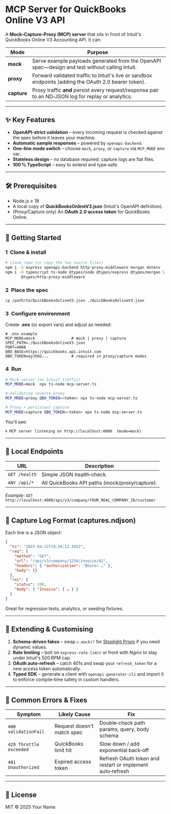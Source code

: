 # MCP Server for QuickBooks Online V3 API

A **Mock–Capture–Proxy (MCP) server** that sits in front of Intuit's QuickBooks Online V3 Accounting API. It can:

| Mode        | Purpose                                                                                              |
| ----------- | ---------------------------------------------------------------------------------------------------- |
| **mock**    | Serve example payloads generated from the OpenAPI spec—design and test without calling Intuit.       |
| **proxy**   | Forward validated traffic to Intuit's live or sandbox endpoints (adding the OAuth 2.0 bearer token). |
| **capture** | Proxy traffic **and** persist every request/response pair to an ND‑JSON log for replay or analytics. |

---

## ✨ Key Features

- **OpenAPI‑strict validation** – every incoming request is checked against the spec before it leaves your machine.
- **Automatic sample responses** – powered by `openapi‑backend`.
- **One‑line mode switch** – choose `mock`, `proxy`, or `capture` via `MCP_MODE` env var.
- **Stateless design** – no database required; capture logs are flat files.
- **100 % TypeScript** – easy to extend and type‑safe.

---

## 🛠️ Prerequisites

- Node.js ≥ 18
- A local copy of **QuickBooksOnlineV3.json** (Intuit's OpenAPI definition).
- (Proxy/Capture only) An **OAuth 2.0 access token** for QuickBooks Online.

---

## 🚀 Getting Started

### 1  Clone & install

```bash
# clone repo (or copy the two source files)
npm i -S express openapi-backend http-proxy-middleware morgan dotenv
npm i -D typescript ts-node @types/node @types/express @types/morgan \
       @types/http-proxy-middleware
```

### 2  Place the spec

```bash
cp /path/to/QuickBooksOnlineV3.json ./QuickBooksOnlineV3.json
```

### 3  Configure environment

Create **.env** (or export vars) and adjust as needed:

```dotenv
# .env.example
MCP_MODE=mock                # mock | proxy | capture
SPEC_PATH=./QuickBooksOnlineV3.json
PORT=4000
QBO_BASE=https://quickbooks.api.intuit.com
QBO_TOKEN=eyJhbG...          # required in proxy/capture modes
```

### 4  Run

```bash
# Mock server (no Intuit traffic)
MCP_MODE=mock  npx ts-node mcp-server.ts

# Validating reverse‑proxy
MCP_MODE=proxy QBO_TOKEN=<token> npx ts-node mcp-server.ts

# Proxy + persistent capture
MCP_MODE=capture QBO_TOKEN=<token> npx ts-node mcp-server.ts
```

You'll see:

```
🌀 MCP server listening on http://localhost:4000  (mode=mock)
```

---

## 🔗 Local Endpoints

| URL           | Description                                    |
| ------------- | ---------------------------------------------- |
| `GET /health` | Simple JSON health‑check.                      |
| `ANY /api/*`  | All QuickBooks API paths (mock/proxy/capture). |

_Example_: `GET http://localhost:4000/api/v3/company/YOUR_REAL_COMPANY_ID/customer`

---

## 📝 Capture Log Format (captures.ndjson)

Each line is a JSON object:

```json
{
  "ts": "2025-04-22T19:34:12.345Z",
  "req": {
    "method": "GET",
    "url": "/api/v3/company/1234/invoice/42",
    "headers": { "authorization": "Bearer …" },
    "body": {}
  },
  "res": {
    "status": 200,
    "body": { "Invoice": { … } }
  }
}
```

Great for regression tests, analytics, or seeding fixtures.

---

## 🧩 Extending & Customising

1. **Schema‑driven fakes** – swap `c.mock()` for [Stoplight Prism](https://github.com/stoplightio/prism) if you need dynamic values.
2. **Rate limiting** – bolt on `express-rate-limit` or front with Nginx to stay under Intuit's 500 RPM cap.
3. **OAuth auto‑refresh** – catch 401s and swap your `refresh_token` for a new access token automatically.
4. **Typed SDK** – generate a client with `openapi-generator-cli` and import it to enforce compile‑time safety in custom handlers.

---

## 🐛 Common Errors & Fixes

| Symptom                 | Likely Cause               | Fix                                                       |
| ----------------------- | -------------------------- | --------------------------------------------------------- |
| `400 validationFail`    | Request doesn't match spec | Double‑check path params, query, body schema              |
| `429 Throttle exceeded` | QuickBooks limit hit       | Slow down / add exponential back‑off                      |
| `401 Unauthorized`      | Expired access token       | Refresh OAuth token and restart or implement auto‑refresh |

---

## 📄 License

MIT © 2025 Your Name

